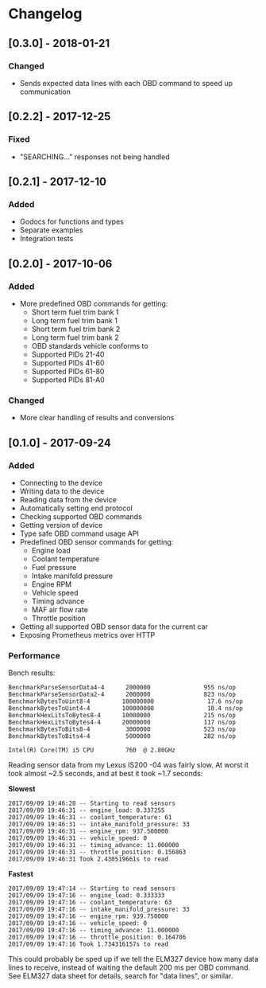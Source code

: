 # Changelog

## [0.3.0] - 2018-01-21

### Changed
- Sends expected data lines with each OBD command to speed up communication

## [0.2.2] - 2017-12-25

### Fixed
- "SEARCHING..." responses not being handled

## [0.2.1] - 2017-12-10

### Added
- Godocs for functions and types
- Separate examples
- Integration tests

## [0.2.0] - 2017-10-06

### Added
- More predefined OBD commands for getting:
  - Short term fuel trim bank 1
  - Long term fuel trim bank 1
  - Short term fuel trim bank 2
  - Long term fuel trim bank 2
  - OBD standards vehicle conforms to
  - Supported PIDs 21-40
  - Supported PIDs 41-60
  - Supported PIDs 61-80
  - Supported PIDs 81-A0

### Changed
- More clear handling of results and conversions

## [0.1.0] - 2017-09-24

### Added
- Connecting to the device
- Writing data to the device
- Reading data from the device
- Automatically setting end protocol
- Checking supported OBD commands
- Getting version of device
- Type safe OBD command usage API
- Predefined OBD sensor commands for getting:
  - Engine load
  - Coolant temperature
  - Fuel pressure
  - Intake manifold pressure
  - Engine RPM
  - Vehicle speed
  - Timing advance
  - MAF air flow rate
  - Throttle position
- Getting all supported OBD sensor data for the current car
- Exposing Prometheus metrics over HTTP

### Performance

Bench results:

```
BenchmarkParseSensorData4-4      2000000               955 ns/op
BenchmarkParseSensorData2-4      2000000               823 ns/op
BenchmarkBytesToUint8-4         100000000               17.6 ns/op
BenchmarkBytesToUint4-4         100000000               10.4 ns/op
BenchmarkHexLitsToBytes8-4      10000000               215 ns/op
BenchmarkHexLitsToBytes4-4      20000000               117 ns/op
BenchmarkBytesToBits8-4          3000000               523 ns/op
BenchmarkBytesToBits4-4          5000000               282 ns/op

Intel(R) Core(TM) i5 CPU         760  @ 2.80GHz
```

Reading sensor data from my Lexus IS200 -04 was fairly slow. At worst it took
almost ~2.5 seconds, and at best it took ~1.7 seconds:

**Slowest**
```
2017/09/09 19:46:28 -- Starting to read sensors
2017/09/09 19:46:31 -- engine_load: 0.337255
2017/09/09 19:46:31 -- coolant_temperature: 61
2017/09/09 19:46:31 -- intake_manifold_pressure: 33
2017/09/09 19:46:31 -- engine_rpm: 937.500000
2017/09/09 19:46:31 -- vehicle_speed: 0
2017/09/09 19:46:31 -- timing_advance: 11.000000
2017/09/09 19:46:31 -- throttle_position: 0.156863
2017/09/09 19:46:31 Took 2.430519661s to read
```

**Fastest**
```
2017/09/09 19:47:14 -- Starting to read sensors
2017/09/09 19:47:16 -- engine_load: 0.333333
2017/09/09 19:47:16 -- coolant_temperature: 63
2017/09/09 19:47:16 -- intake_manifold_pressure: 33
2017/09/09 19:47:16 -- engine_rpm: 939.750000
2017/09/09 19:47:16 -- vehicle_speed: 0
2017/09/09 19:47:16 -- timing_advance: 11.000000
2017/09/09 19:47:16 -- throttle_position: 0.164706
2017/09/09 19:47:16 Took 1.734316157s to read
```

This could probably be sped up if we tell the ELM327 device how many data lines
to receive, instead of waiting the default 200 ms per OBD command. See ELM327
data sheet for details, search for "data lines", or similar.
